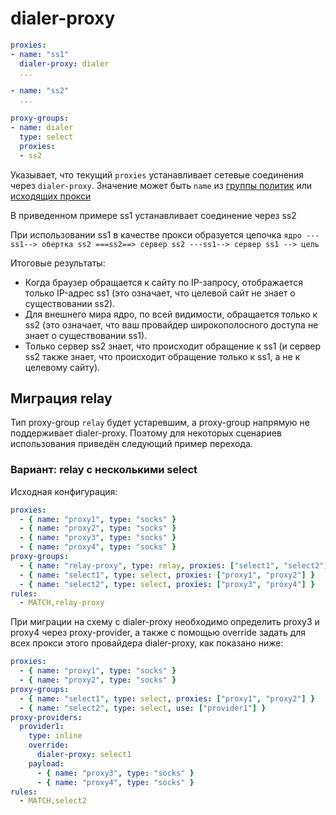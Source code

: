 # dialer-proxy

```{.yaml linenums="1"}
proxies:
- name: "ss1"
  dialer-proxy: dialer
  ...

- name: "ss2"
  ...

proxy-groups:
- name: dialer
  type: select
  proxies:
  - ss2
```

Указывает, что текущий `proxies` устанавливает сетевые соединения через `dialer-proxy`. Значение может быть `name` из [группы политик](../proxy-groups/index.md) или [исходящих прокси](../proxies/index.md)

В приведенном примере ss1 устанавливает соединение через ss2

При использовании ss1 в качестве прокси образуется цепочка `ядро ---ss1--> обертка ss2 ===ss2==> сервер ss2 ---ss1--> сервер ss1 --> цель` 

Итоговые результаты:
* Когда браузер обращается к сайту по IP-запросу, отображается только IP-адрес ss1 (это означает, что целевой сайт не знает о существовании ss2).
* Для внешнего мира ядро, по всей видимости, обращается только к ss2 (это означает, что ваш провайдер широкополосного доступа не знает о существовании ss1).
* Только сервер ss2 знает, что происходит обращение к ss1 (и сервер ss2 также знает, что происходит обращение только к ss1, а не к целевому сайту).

## Миграция relay

Тип proxy-group `relay` будет устаревшим, а proxy-group напрямую не поддерживает dialer-proxy. Поэтому для некоторых сценариев использования приведён следующий пример перехода.

### Вариант: relay с несколькими select

Исходная конфигурация:

```{.yaml linenums="1"}
proxies:
  - { name: "proxy1", type: "socks" }
  - { name: "proxy2", type: "socks" }
  - { name: "proxy3", type: "socks" }
  - { name: "proxy4", type: "socks" }
proxy-groups:
  - { name: "relay-proxy", type: relay, proxies: ["select1", "select2"] }
  - { name: "select1", type: select, proxies: ["proxy1", "proxy2"] }
  - { name: "select2", type: select, proxies: ["proxy3", "proxy4"] }
rules:
  - MATCH,relay-proxy
```

При миграции на схему с dialer-proxy необходимо определить proxy3 и proxy4 через proxy-provider, а также с помощью override задать для всех прокси этого провайдера dialer-proxy, как показано ниже:

```{.yaml linenums="1"}
proxies:
  - { name: "proxy1", type: "socks" }
  - { name: "proxy2", type: "socks" }
proxy-groups:
  - { name: "select1", type: select, proxies: ["proxy1", "proxy2"] }
  - { name: "select2", type: select, use: ["provider1"] }
proxy-providers:
  provider1:
    type: inline
    override:
      dialer-proxy: select1
    payload:
      - { name: "proxy3", type: "socks" }
      - { name: "proxy4", type: "socks" }
rules:
  - MATCH,select2
```
